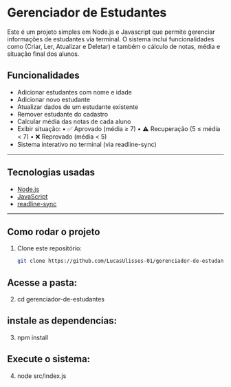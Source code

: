 # Gerenciador de Estudantes

Este é um projeto simples em Node.js e Javascript que permite gerenciar informações de estudantes via terminal.
O sistema inclui funcionalidades como (Criar, Ler, Atualizar e Deletar) e também o cálculo de notas, média e situação final dos alunos.

## Funcionalidades
- Adicionar estudantes com nome e idade
- Adicionar novo estudante
- Atualizar dados de um estudante existente
- Remover estudante do cadastro
- Calcular média das notas de cada aluno
- Exibir situação:
	•	✅ Aprovado (média ≥ 7)
	•	⚠ Recuperação (5 ≤ média < 7)
	•	❌ Reprovado (média < 5)
- Sistema interativo no terminal (via readline-sync)

---

## Tecnologias usadas
- [Node.js](https://nodejs.org/)  
- [JavaScript](https://developer.mozilla.org/pt-BR/docs/Web/JavaScript)  
- [readline-sync](https://www.npmjs.com/package/readline-sync)  

---

## Como rodar o projeto
1. Clone este repositório:
   ```bash
   git clone https://github.com/LucasUlisses-01/gerenciador-de-estudantes.git

## Acesse a pasta:
2. cd gerenciador-de-estudantes

## instale as dependencias:
3. npm install

## Execute o sistema:
4. node src/index.js